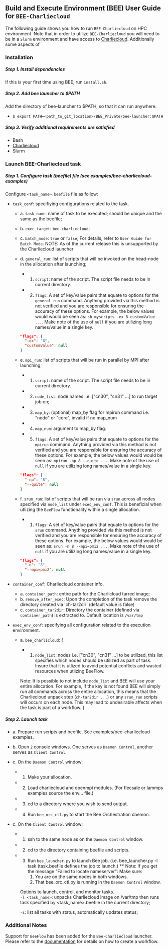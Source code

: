 ## Build and Execute Environment (BEE) User Guide for `BEE-Charliecloud`

The following guide shows you how to run `BEE-Charliecloud` on HPC environment.
Note that in order to utilize `BEE-Charliecloud` you will need to be in a `Slurm` environment and have access to [Charliecloud](https://github.com/hpc/charliecloud/). Additionally some aspects of 

### Installation
##### Step 1. Install dependencies
If this is your first time using BEE, run `install.sh`.

##### Step 2. Add bee launcher to $PATH
Add the directory of bee-launcher to $PATH, so that it can run anywhere.
- `$ export PATH=<path_to_git_location>/BEE_Private/bee-launcher:$PATH`

##### Step 3. Verify additional requirements are satisfied
- Bash
- [Charliecloud](https://github.com/hpc/charliecloud)
- Slurm  

### Launch BEE-Charliecloud task

##### Step 1. Configure task (beefile) file (see examples/bee-charliecloud-examples)
Configure `<task_name>.beefile` file as follow:

* `task_conf`: specifiying configurations related to the task.
   * a. `task_name`: name of task to be executed; should be unique
         and the same as the beefile;

   * b. `exec_target`: `bee-charliecloud`;

   * c. `batch_mode`: `true` or `false`; For details, 
            refer to `User Guide for Batch Mode`.
            NOTE: As of the current release this is unsupported by the Charliecloud launcher

   * d. `general_run`: list of scripts that will be invoked on the head-node in the allocation after launching;
     * 1. `script`: name of the script. The script file needs to be in current
            directory.
     * 2. `flags`: A set of key/value pairs that equate to options for the `general_run` command. Anything provided via this method is not verified and you are responsible for ensuring the accuracy of these options. For example, the below values would would be seen as: `sh myscripts -ex 8 customValue ...`. Make note of the use of `null` if you are utilizing long names/value in a single key.
      ```json
      "flags": {
        "-ex": "8",
        "customValue": null
      }
      ```

   * e. `mpi_run`: list of scripts that will be run in parallel by MPI after 
         launching;
     * 1. `script`: name of the script. The script file needs to be in current
            directory.
     * 2. `node_list`: node names i.e. ["cn30", "cn31" ...] to run target job on;
     * 3. `map_by`: (optional)
            map_by flag for mpirun command i.e. "node" or "core", invalid if 
            no map_num
     * 4. `map_num`: argument to map_by flag.
     * 5. `flags`: A set of key/value pairs that equate to options for the `mpirun` command. Anything provided via this method is not verified and you are responsible for ensuring the accuracy of these options. For example, the below values would would be seen as: `mpirun -np 8 --quite ...`. Make note of the use of `null` if you are utilizing long names/value in a single key.
      ```json
      "flags": {
        "-np": "8",
        "--quite": null
      }
      ```
   * f. `srun_run`: list of scripts that will be run via `srun` across all nodes specified via `node_list` under  `exec_env_conf`. This is beneficial when utlizing the `BeeFlow` functionality within a single allocation.
     * 1. `flags`: A set of key/value pairs that equate to options for the `srun` command. Anything provided via this method is not verified and you are responsible for ensuring the accuracy of these options. For example, the below values would would be seen as: `srun -n 8 --mpi=pmi2 ...`. Make note of the use of `null` if you are utilizing long names/value in a single key.
      ```json
      "flags": {
        "-n": "8",
        "--mpi=pmi2": null
      }
      ```

* `container_conf`: Charliecloud container info.
  * a. `container_path`: entire path for the Charlicloud tarred image;
  * b. `remove_after_exec`: Upon the completion of the task remove the directory created via 'ch-tar2dir' (default value is false)
  * c. `container_tar2dir`: Directory the container (defined via `container_path`) is extracted to. Default location is `/var/tmp`

* `exec_env_conf`: specifying all configuration related to the execution 
    environment.
  * a. `bee_charlicloud`: {
     * 1. `node_list`: nodes i.e. ["cn30", "cn31" ...] to be utilized, this list specifies which nodes should be utilized as part of task. Insure that it is utlized to avoid potential conflicts and wasted resources when utlizing BeeFlow.
     
     Note: It is possible to not include `node_list` and BEE will use your entire allocation. For example, if the key is not found BEE will simply run all commands across the entire allocation, this means that the Charliecloud unpack step (`ch-tar2dir ...`) or any `srun_run` scripts will occurs on each node. This may lead to undesirable affects when the task is part of a workflow.
  }

##### Step 2. Launch task
* a. Prepare run scripts and beefile. See examples/bee-charliecloud-examples.

* b. Open `2` console windows. One serves as `Daemon Control`, another serves 
     as `Client Control`.

* c. On the `Daemon Control` window:
  * 1. Make your allocation.
  * 2. Load charliecloud and openmpi modules. 
         (For flecsale or lammps examples source the env... file.)
  * 3. cd to a directory where you wish to send output.
  * 4. Run `bee_orc_ctl.py` to start the Bee Orchestration daemon. 

* c. On the `Client Control` window:
  * 1. ssh to the same node as on the `Daemon Control` window.
  * 2. cd to the directory containing beefile and scripts. 
  * 3. Run `bee_launcher.py`  to launch Bee job. 
       (i.e. bee_launcher.py -l task (task.beefile defines the job to launch.)
       ** Note: If you get the message "Failed to locate nameserver":
          Make sure:
          1.  You are on the same nodes in both windows.
          2.  That bee_orc_ctl.py is running in the `Daemon Control` window.
 
      Options to launch, control, and monitor tasks.  
     `-l <task_name>`: unpacks Charliecloud image on /var/tmp then 
                       runs task specified by <task_name>.beefile 
                       in the current directory;

     `-s`: list all tasks with status, automatically updates status;

### Additional Notes
Support for `BeeFlow` has been added for the `Bee-Charliecloud` launcher. Please refer to the [documentation](https://github.com/lanl/BEE_Private/blob/master/doc/User%20Guide%20for%20BeeFlow.md) for details on how to create a workflow.
